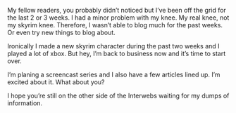 
My fellow readers, you probably didn’t noticed but I’ve been off the grid for the last 2 or 3 weeks. I had a minor problem with my knee. My real knee, not my skyrim knee. Therefore, I wasn’t able to blog much for the past weeks. Or even try new things to blog about.

Ironically I made a new skyrim character during the past two weeks and I played a lot of xbox. But hey, I’m back to business now and it’s time to start over.

I’m planing a screencast series and I also have a few articles lined up. I’m excited about it. What about you?

I hope you’re still on the other side of the Interwebs waiting for my dumps of information.